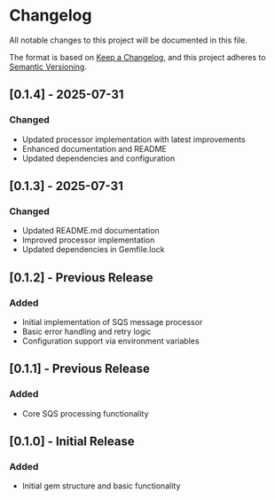 # Changelog

All notable changes to this project will be documented in this file.

The format is based on [Keep a Changelog](https://keepachangelog.com/en/1.0.0/),
and this project adheres to [Semantic Versioning](https://semver.org/spec/v2.0.0.html).

## [0.1.4] - 2025-07-31

### Changed
- Updated processor implementation with latest improvements
- Enhanced documentation and README
- Updated dependencies and configuration

## [0.1.3] - 2025-07-31

### Changed
- Updated README.md documentation
- Improved processor implementation
- Updated dependencies in Gemfile.lock

## [0.1.2] - Previous Release

### Added
- Initial implementation of SQS message processor
- Basic error handling and retry logic
- Configuration support via environment variables

## [0.1.1] - Previous Release

### Added
- Core SQS processing functionality

## [0.1.0] - Initial Release

### Added
- Initial gem structure and basic functionality

